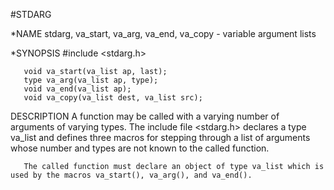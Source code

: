 #STDARG

*NAME
 stdarg, va_start, va_arg, va_end, va_copy - variable argument lists

*SYNOPSIS
	#include <stdarg.h>

       void va_start(va_list ap, last);
       type va_arg(va_list ap, type);
       void va_end(va_list ap);
       void va_copy(va_list dest, va_list src);

DESCRIPTION
	 A  function  may  be called with a varying number of arguments of varying types.  The include file <stdarg.h> declares a type va_list
       and defines three macros for stepping through a list of arguments whose number and types are not known to the called function.

       The called function must declare an object of type va_list which is used by the macros va_start(), va_arg(), and va_end().
